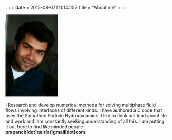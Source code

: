 +++
date = 2015-08-07T11:14:25Z
title = "About me"
+++

![This is an image](/media/prapanch.jpg)

I Research and develop numerical methods for solving multiphase fluid flows involving interfaces of different kinds. I have authored a C code that uses the Smoothed Particle Hydrodynamics. I like to think out loud about life and work and Iam constantly seeking understanding of all this. I am putting it out here to find like minded people.  <br> 
**prapanch[dot]nair[at]gmail[dot]com**.
